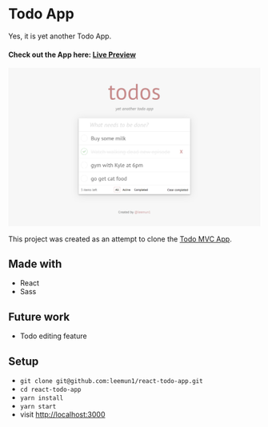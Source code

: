 # Todo App
Yes, it is yet another Todo App.

#### Check out the App here: [Live Preview](https://todos-leemun1.herokuapp.com/)

![screenshot](./public/screenshot.PNG)

This project was created as an attempt to clone the [Todo MVC App](http://todomvc.com/examples/react/#/).

## Made with
- React
- Sass

## Future work
 - Todo editing feature

## Setup
- `git clone git@github.com:leemun1/react-todo-app.git`
- `cd react-todo-app`
- `yarn install`
- `yarn start`
- visit [http://localhost:3000](http://localhost:3000)